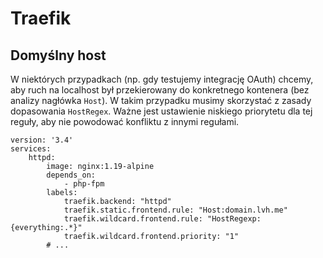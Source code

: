 # Traefik

## Domyślny host

W niektórych przypadkach (np. gdy testujemy integrację OAuth) chcemy, aby ruch na localhost był przekierowany do konkretnego kontenera (bez analizy nagłówka `Host`). W takim przypadku musimy skorzystać z zasady dopasowania `HostRegex`. Ważne jest ustawienie niskiego priorytetu dla tej reguły, aby nie powodować konfliktu z innymi regułami.

```
version: '3.4'
services:
    httpd:
        image: nginx:1.19-alpine
        depends_on:
            - php-fpm
        labels:
            traefik.backend: "httpd"
            traefik.static.frontend.rule: "Host:domain.lvh.me"
            traefik.wildcard.frontend.rule: "HostRegexp: {everything:.*}"
            traefik.wildcard.frontend.priority: "1"
        # ...
```
